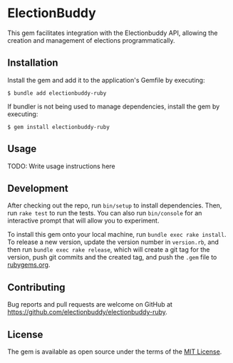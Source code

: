 # ElectionBuddy

This gem facilitates integration with the Electionbuddy API, allowing the creation and management of elections programmatically.

## Installation

Install the gem and add it to the application's Gemfile by executing:

    $ bundle add electionbuddy-ruby

If bundler is not being used to manage dependencies, install the gem by executing:

    $ gem install electionbuddy-ruby

## Usage

TODO: Write usage instructions here

## Development

After checking out the repo, run `bin/setup` to install dependencies. Then, run `rake test` to run the tests. You can also run `bin/console` for an interactive prompt that will allow you to experiment.

To install this gem onto your local machine, run `bundle exec rake install`. To release a new version, update the version number in `version.rb`, and then run `bundle exec rake release`, which will create a git tag for the version, push git commits and the created tag, and push the `.gem` file to [rubygems.org](https://rubygems.org).

## Contributing

Bug reports and pull requests are welcome on GitHub at https://github.com/electionbuddy/electionbuddy-ruby.

## License

The gem is available as open source under the terms of the [MIT License](https://opensource.org/licenses/MIT).
